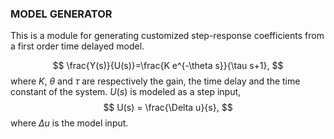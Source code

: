 ### MODEL GENERATOR

This is a module for generating customized step-response coefficients from a first order time delayed model. 

$$ \frac{Y(s)}{U(s)}=\frac{K e^{-\theta s}}{\tau s+1}, $$
where $K$, $\theta$ and $\tau$ are respectively the gain, the time delay and the time constant of the system. $U(s)$ is modeled as a step input, $$ U(s) = \frac{\Delta u}{s}, $$ where $\Delta u$ is the model input.  